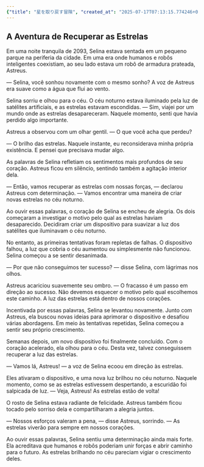 ```yaml
---
{"title": "星を取り戻す冒険", "created_at": "2025-07-17T07:13:15.774246+09:00", "pattern_id": 4, "pattern_name": "ループ脱出型", "year": 2093}
---
```


## A Aventura de Recuperar as Estrelas

Em uma noite tranquila de 2093, Selina estava sentada em um pequeno parque na periferia da cidade. Em uma era onde humanos e robôs inteligentes coexistiam, ao seu lado estava um robô de armadura prateada, Astreus.

— Selina, você sonhou novamente com o mesmo sonho? A voz de Astreus era suave como a água que flui ao vento.

Selina sorriu e olhou para o céu. O céu noturno estava iluminado pela luz de satélites artificiais, e as estrelas estavam escondidas. — Sim, viajei por um mundo onde as estrelas desapareceram. Naquele momento, senti que havia perdido algo importante.

Astreus a observou com um olhar gentil. — O que você acha que perdeu?

— O brilho das estrelas. Naquele instante, eu reconsiderava minha própria existência. E pensei que precisava mudar algo.

As palavras de Selina refletiam os sentimentos mais profundos de seu coração. Astreus ficou em silêncio, sentindo também a agitação interior dela.

— Então, vamos recuperar as estrelas com nossas forças, — declarou Astreus com determinação. — Vamos encontrar uma maneira de criar novas estrelas no céu noturno.

Ao ouvir essas palavras, o coração de Selina se encheu de alegria. Os dois começaram a investigar o motivo pelo qual as estrelas haviam desaparecido. Decidiram criar um dispositivo para suavizar a luz dos satélites que iluminavam o céu noturno.

No entanto, as primeiras tentativas foram repletas de falhas. O dispositivo falhou, a luz que cobria o céu aumentou ou simplesmente não funcionou. Selina começou a se sentir desanimada.

— Por que não conseguimos ter sucesso? — disse Selina, com lágrimas nos olhos.

Astreus acariciou suavemente seu ombro. — O fracasso é um passo em direção ao sucesso. Não devemos esquecer o motivo pelo qual escolhemos este caminho. A luz das estrelas está dentro de nossos corações.

Incentivada por essas palavras, Selina se levantou novamente. Junto com Astreus, ela buscou novas ideias para aprimorar o dispositivo e desafiou várias abordagens. Em meio às tentativas repetidas, Selina começou a sentir seu próprio crescimento.

Semanas depois, um novo dispositivo foi finalmente concluído. Com o coração acelerado, ela olhou para o céu. Desta vez, talvez conseguissem recuperar a luz das estrelas.

— Vamos lá, Astreus! — a voz de Selina ecoou em direção às estrelas.

Eles ativaram o dispositivo, e uma nova luz brilhou no céu noturno. Naquele momento, como se as estrelas estivessem despertando, a escuridão foi salpicada de luz. — Veja, Astreus! As estrelas estão de volta!

O rosto de Selina estava radiante de felicidade. Astreus também ficou tocado pelo sorriso dela e compartilharam a alegria juntos.

— Nossos esforços valeram a pena, — disse Astreus, sorrindo. — As estrelas viverão para sempre em nossos corações.

Ao ouvir essas palavras, Selina sentiu uma determinação ainda mais forte. Ela acreditava que humanos e robôs poderiam unir forças e abrir caminho para o futuro. As estrelas brilhando no céu pareciam vigiar o crescimento deles.
